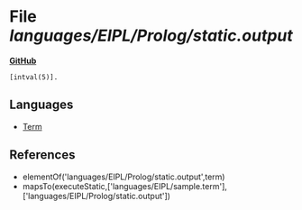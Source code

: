 # File _languages/EIPL/Prolog/static.output_
**[GitHub](https://github.com/softlang/yas/blob/master/languages/EIPL/Prolog/static.output)**
```
[intval(5)].
```

## Languages
* [Term](../languages/Term.md)

## References
* elementOf('languages/EIPL/Prolog/static.output',term)
* mapsTo(executeStatic,['languages/EIPL/sample.term'],['languages/EIPL/Prolog/static.output'])
